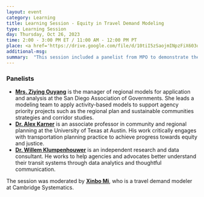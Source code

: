 ```yaml
---
layout: event
category: Learning
title: Learning Session - Equity in Travel Demand Modeling 
type: Learning Session
day: Thursday, Oct 26, 2023
time: 2:00 - 3:00 PM ET / 11:00 AM - 12:00 PM PT
place: <a href='https://drive.google.com/file/d/10tiI5zSaojmINpzFiX603o6bmTmOqEkY/view?usp=drive_link'>Slide_Ziying_SANDAG</a> <br><br> <a href='https://drive.google.com/file/d/1jFt83iEwCLVUV7ndA-r8PMOmpH6Z7u9A/view?usp=drive_link'>Slide_Alex_and_Willem</a> <br><br> <a href='https://docs.google.com/spreadsheets/d/1iUaDVQzo6xtvHsDlg-BWPQyskfREMnBU/edit?usp=drive_link&ouid=105260854974983931213&rtpof=true&sd=true'>Q&A Reports</a> <br><br> <a href='https://zephyrtransport.org/events/2023-10-26-learning-equity/'>Poll Results (coming soon)</a> <br><br> <a href='https://youtu.be/miJNND5cHn8'>Recordings</a> 
additional-msg:
summary:  "This session included a panelist from MPO to demonstrate their robust methodology to conduct an equity analysis using their travel demand model, followed by panelists from academia to introduce a few topics in equity, including meanings, laws, commonly used practices plus innovations."
---
```

<p>

<h3>Panelists</h3>

<ul>

<li><strong><a href="mailto:ziying.ouyang@sandag.org">Mrs. Ziying Ouyang</a></strong> is the manager of regional models for application and analysis at the San Diego Association of Governments. She leads a modeling team to apply activity-based models to support agency priority projects such as the regional plan and sustainable communities strategies and corridor studies.</li>

<li><strong><a href="mailto:alex.karner@utexas.edu">Dr. Alex Karner</a></strong> is an associate professor in community and regional planning at the University of Texas at Austin. His work critically engages with transportation planning practice to achieve progress towards equity and justice.</li>
 
<li><strong><a href="mailto:willem@klumpentown.com">Dr. Willem Klumpenhouwer</a></strong> is an independent research and data consultant. He works to help agencies and advocates better understand their transit systems through data analytics and thoughtful communication.</li>

</ul>

The session was moderated by <strong><a href="mailto:xmi@camsys.com">Xinbo Mi</a></strong>, who is a travel demand modeler at Cambridge Systematics.
